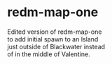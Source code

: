 # redm-map-one
Edited version of redm-map-one  
to add initial spawn to an Island  
just outside of Blackwater instead  
of in the middle of Valentine.
